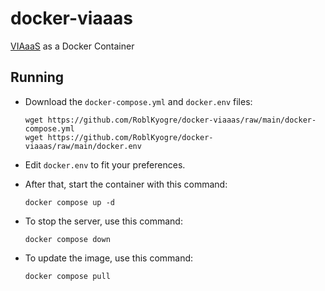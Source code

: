 # docker-viaaas

[VIAaaS](https://github.com/ViaVersion/VIAaaS) as a Docker Container


## Running

- Download the `docker-compose.yml` and `docker.env` files:
  ```
  wget https://github.com/RoblKyogre/docker-viaaas/raw/main/docker-compose.yml
  wget https://github.com/RoblKyogre/docker-viaaas/raw/main/docker.env
  ```

- Edit `docker.env` to fit your preferences.

- After that, start the container with this command:
  ```
  docker compose up -d
  ```

- To stop the server, use this command:
  ```
  docker compose down
  ```

- To update the image, use this command:
  ```
  docker compose pull
  ```